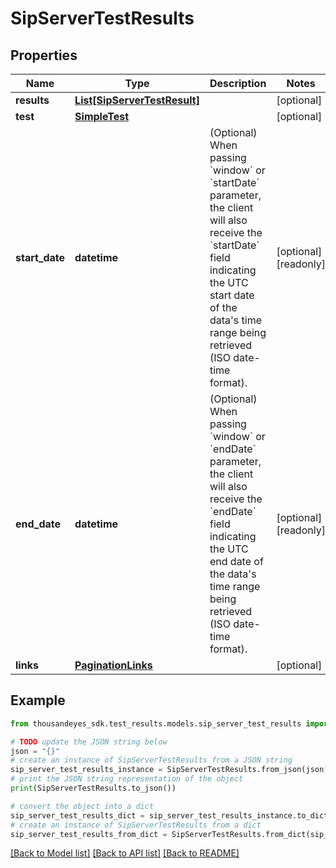 # SipServerTestResults


## Properties

Name | Type | Description | Notes
------------ | ------------- | ------------- | -------------
**results** | [**List[SipServerTestResult]**](SipServerTestResult.md) |  | [optional] 
**test** | [**SimpleTest**](SimpleTest.md) |  | [optional] 
**start_date** | **datetime** | (Optional) When passing &#x60;window&#x60; or &#x60;startDate&#x60; parameter,  the client will also receive the &#x60;startDate&#x60; field indicating the UTC start date of the data&#39;s time range being retrieved  (ISO date-time format). | [optional] [readonly] 
**end_date** | **datetime** | (Optional) When passing &#x60;window&#x60; or &#x60;endDate&#x60; parameter,  the client will also receive the &#x60;endDate&#x60; field indicating the UTC end date of the data&#39;s time range being retrieved  (ISO date-time format). | [optional] [readonly] 
**links** | [**PaginationLinks**](PaginationLinks.md) |  | [optional] 

## Example

```python
from thousandeyes_sdk.test_results.models.sip_server_test_results import SipServerTestResults

# TODO update the JSON string below
json = "{}"
# create an instance of SipServerTestResults from a JSON string
sip_server_test_results_instance = SipServerTestResults.from_json(json)
# print the JSON string representation of the object
print(SipServerTestResults.to_json())

# convert the object into a dict
sip_server_test_results_dict = sip_server_test_results_instance.to_dict()
# create an instance of SipServerTestResults from a dict
sip_server_test_results_from_dict = SipServerTestResults.from_dict(sip_server_test_results_dict)
```
[[Back to Model list]](../README.md#documentation-for-models) [[Back to API list]](../README.md#documentation-for-api-endpoints) [[Back to README]](../README.md)


